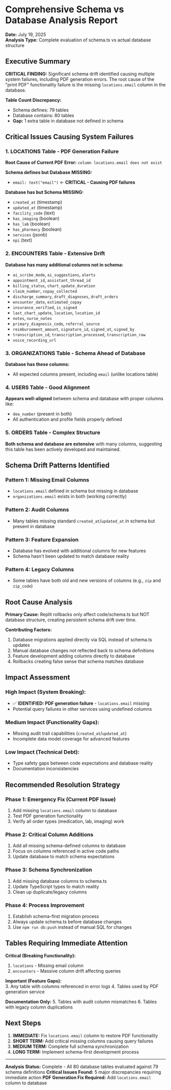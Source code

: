 # Comprehensive Schema vs Database Analysis Report
**Date:** July 19, 2025  
**Analysis Type:** Complete evaluation of schema.ts vs actual database structure

## Executive Summary

**CRITICAL FINDING:** Significant schema drift identified causing multiple system failures, including PDF generation errors. The root cause of the "print PDF" functionality failure is the missing `locations.email` column in the database.

**Table Count Discrepancy:**
- Schema defines: 79 tables
- Database contains: 80 tables  
- **Gap:** 1 extra table in database not defined in schema

## Critical Issues Causing System Failures

### 1. LOCATIONS Table - PDF Generation Failure
**Root Cause of Current PDF Error:** `column locations.email does not exist`

**Schema defines but Database MISSING:**
- `email: text("email")` ← **CRITICAL - Causing PDF failures**

**Database has but Schema MISSING:**
- `created_at` (timestamp)
- `updated_at` (timestamp)
- `facility_code` (text)
- `has_imaging` (boolean)
- `has_lab` (boolean) 
- `has_pharmacy` (boolean)
- `services` (jsonb)
- `npi` (text)

### 2. ENCOUNTERS Table - Extensive Drift
**Database has many additional columns not in schema:**
- `ai_scribe_mode`, `ai_suggestions`, `alerts`
- `appointment_id`, `assistant_thread_id`
- `billing_status`, `chart_update_duration`
- `claim_number`, `copay_collected`
- `discharge_summary`, `draft_diagnoses`, `draft_orders`
- `encounter_date`, `estimated_copay`
- `insurance_verified`, `is_signed`
- `last_chart_update`, `location`, `location_id`
- `notes`, `nurse_notes`
- `primary_diagnosis_code`, `referral_source`
- `reimbursement_amount`, `signature_id`, `signed_at`, `signed_by`
- `transcription_id`, `transcription_processed`, `transcription_raw`
- `voice_recording_url`

### 3. ORGANIZATIONS Table - Schema Ahead of Database
**Database has these columns:**
- All expected columns present, including `email` (unlike locations table)

### 4. USERS Table - Good Alignment
**Appears well-aligned** between schema and database with proper columns like:
- `dea_number` (present in both)
- All authentication and profile fields properly defined

### 5. ORDERS Table - Complex Structure
**Both schema and database are extensive** with many columns, suggesting this table has been actively developed and maintained.

## Schema Drift Patterns Identified

### Pattern 1: Missing Email Columns
- `locations.email` defined in schema but missing in database
- `organizations.email` exists in both (working correctly)

### Pattern 2: Audit Columns
- Many tables missing standard `created_at`/`updated_at` in schema but present in database

### Pattern 3: Feature Expansion
- Database has evolved with additional columns for new features
- Schema hasn't been updated to match database reality

### Pattern 4: Legacy Columns  
- Some tables have both old and new versions of columns (e.g., `zip` and `zip_code`)

## Root Cause Analysis

**Primary Cause:** Replit rollbacks only affect code/schema.ts but NOT database structure, creating persistent schema drift over time.

**Contributing Factors:**
1. Database migrations applied directly via SQL instead of schema.ts updates
2. Manual database changes not reflected back to schema definitions  
3. Feature development adding columns directly to database
4. Rollbacks creating false sense that schema matches database

## Impact Assessment

### High Impact (System Breaking):
- ✅ **IDENTIFIED: PDF generation failure** - `locations.email` missing
- Potential query failures in other services using undefined columns

### Medium Impact (Functionality Gaps):
- Missing audit trail capabilities (`created_at`/`updated_at`)
- Incomplete data model coverage for advanced features

### Low Impact (Technical Debt):
- Type safety gaps between code expectations and database reality
- Documentation inconsistencies

## Recommended Resolution Strategy

### Phase 1: Emergency Fix (Current PDF Issue)
1. Add missing `locations.email` column to database
2. Test PDF generation functionality
3. Verify all order types (medication, lab, imaging) work

### Phase 2: Critical Column Additions
1. Add all missing schema-defined columns to database
2. Focus on columns referenced in active code paths
3. Update database to match schema expectations

### Phase 3: Schema Synchronization  
1. Add missing database columns to schema.ts
2. Update TypeScript types to match reality
3. Clean up duplicate/legacy columns

### Phase 4: Process Improvement
1. Establish schema-first migration process
2. Always update schema.ts before database changes
3. Use `npm run db:push` instead of manual SQL for changes

## Tables Requiring Immediate Attention

**Critical (Breaking Functionality):**
1. `locations` - Missing email column
2. `encounters` - Massive column drift affecting queries

**Important (Feature Gaps):**  
3. Any table with columns referenced in error logs
4. Tables used by PDF generation service

**Documentation Only:**
5. Tables with audit column mismatches
6. Tables with legacy column duplications

## Next Steps

1. **IMMEDIATE:** Fix `locations.email` column to restore PDF functionality
2. **SHORT TERM:** Add critical missing columns causing query failures  
3. **MEDIUM TERM:** Complete full schema synchronization
4. **LONG TERM:** Implement schema-first development process

---

**Analysis Status:** Complete - All 80 database tables evaluated against 79 schema definitions
**Critical Issues Found:** 5 major discrepancies requiring immediate action
**PDF Generation Fix Required:** Add `locations.email` column to database